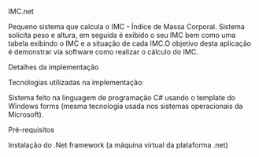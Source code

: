 IMC.net 

Pequeno sistema que calcula o IMC - Índice de Massa Corporal. Sistema solicita peso e altura, em seguida é exibido o seu IMC bem como uma tabela exibindo o IMC e a situação de cada IMC.O objetivo desta aplicação é demonstrar via software como realizar o cálculo do IMC.

Detalhes da implementação

Tecnologias utilizadas na implementação:

Sistema feito na linguagem de programação C# usando o template do Windows forms (mesma tecnologia usada nos sistemas operacionais da Microsoft).

Pré-requisitos

Instalação do .Net framework (a máquina virtual da plataforma .net)
